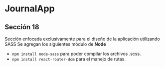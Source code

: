 # JournalApp
## Sección 18
Sección enfocada exclusivamente para el diseño de la aplicación utilizando SASS
Se agregan los siguientes módulo de **Node** 
- `npm install node-sass` para poder compilar los archivos .scss.
- `npm install react-router-dom` para el manejo de rutas.